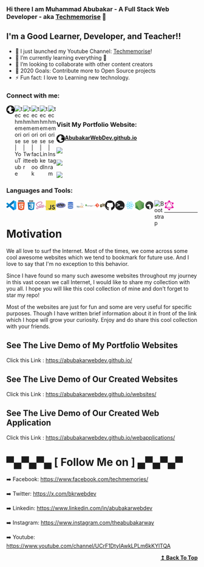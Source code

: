 ### Hi there I am Muhammad Abubakar - A Full Stack Web Developer - aka [Techmemorise][website]  👋

## I'm a Good Learner, Developer, and Teacher!!

- 🔭 I just launched my Youtube Channel: [Techmemorise][youtube]!
- 🌱 I’m currently learning everything 🤣
- 👯 I’m looking to collaborate with other content creators
- 🥅 2020 Goals: Contribute more to Open Source projects
- ⚡ Fun fact: I love to Learning new technology.

### Connect with me:
[<img align="left" alt="techmemorise.blogspot.com" width="22px" src="https://raw.githubusercontent.com/iconic/open-iconic/master/svg/globe.svg" />][website]
[<img align="left" alt="techmemorise | YouTube" width="22px" src="https://cdn.jsdelivr.net/npm/simple-icons@v3/icons/youtube.svg" />][youtube]
[<img align="left" alt="techmemorise | Twitter" width="22px" src="https://cdn.jsdelivr.net/npm/simple-icons@v3/icons/twitter.svg" />][twitter]
[<img align="left" alt="techmemorise | facebook" width="22px" src="https://cdn.jsdelivr.net/npm/simple-icons@v3/icons/facebook.svg" />][facebook]
[<img align="left" alt="techmemorise | LinkedIn" width="22px" src="https://cdn.jsdelivr.net/npm/simple-icons@v3/icons/linkedin.svg" />][linkedin]
[<img align="left" alt="techmemorise | Instagram" width="22px" src="https://cdn.jsdelivr.net/npm/simple-icons@v3/icons/instagram.svg" />][instagram]

<br />

### Visit My Portfolio Website:
[<img align="left" alt="techmemorise.blogspot.com" width="22px" src="https://raw.githubusercontent.com/iconic/open-iconic/master/svg/globe.svg" /><b>AbubakarWebDev.github.io</b>][portfolio]

<p> <img align="center" src="https://github-readme-stats.vercel.app/api/top-langs?username=abubakarwebdev&show_icons=true&locale=en&layout=compact" /> </p>

<p> <img align="center" src="https://github-readme-stats.vercel.app/api?username=abubakarwebdev&show_icons=true&locale=en" /> </p>

<p> <img align="center" src="https://github-readme-streak-stats.herokuapp.com/?user=abubakarwebdev" /> </p>

### Languages and Tools:
[<img align="left" alt="Visual Studio Code" width="26px" src="https://raw.githubusercontent.com/github/explore/80688e429a7d4ef2fca1e82350fe8e3517d3494d/topics/visual-studio-code/visual-studio-code.png" />][QuickWebsiteDevelopmentPlaylist]
[<img align="left" alt="HTML5" width="26px" src="https://raw.githubusercontent.com/github/explore/80688e429a7d4ef2fca1e82350fe8e3517d3494d/topics/html/html.png" />][QuickWebsiteDevelopmentPlaylist]
[<img align="left" alt="CSS3" width="26px" src="https://raw.githubusercontent.com/github/explore/80688e429a7d4ef2fca1e82350fe8e3517d3494d/topics/css/css.png" />][cssplaylist]
[<img align="left" alt="Sass" width="26px" src="https://raw.githubusercontent.com/github/explore/80688e429a7d4ef2fca1e82350fe8e3517d3494d/topics/sass/sass.png" />][cssplaylist]
[<img align="left" alt="JavaScript" width="26px" src="https://raw.githubusercontent.com/github/explore/80688e429a7d4ef2fca1e82350fe8e3517d3494d/topics/javascript/javascript.png" />][jsplaylist]
[<img align="left" alt="PHP" width="26px" src="https://raw.githubusercontent.com/github/explore/80688e429a7d4ef2fca1e82350fe8e3517d3494d/topics/php/php.png" />][QuickWebsiteDevelopmentPlaylist]
[<img align="left" alt="SQL" width="26px" src="https://raw.githubusercontent.com/github/explore/80688e429a7d4ef2fca1e82350fe8e3517d3494d/topics/sql/sql.png" />][QuickWebsiteDevelopmentPlaylist]
[<img align="left" alt="MySQL" width="26px" src="https://raw.githubusercontent.com/github/explore/80688e429a7d4ef2fca1e82350fe8e3517d3494d/topics/mysql/mysql.png" />][QuickWebsiteDevelopmentPlaylist]
[<img align="left" alt="MongoDB" width="26px" src="https://raw.githubusercontent.com/github/explore/80688e429a7d4ef2fca1e82350fe8e3517d3494d/topics/mongodb/mongodb.png" />][QuickWebsiteDevelopmentPlaylist]
[<img align="left" alt="Git" width="26px" src="https://raw.githubusercontent.com/github/explore/80688e429a7d4ef2fca1e82350fe8e3517d3494d/topics/git/git.png" />][QuickWebsiteDevelopmentPlaylist]
[<img align="left" alt="GitHub" width="26px" src="https://raw.githubusercontent.com/github/explore/78df643247d429f6cc873026c0622819ad797942/topics/github/github.png" />][QuickWebsiteDevelopmentPlaylist]
[<img align="left" alt="Terminal" width="26px" src="https://raw.githubusercontent.com/github/explore/80688e429a7d4ef2fca1e82350fe8e3517d3494d/topics/terminal/terminal.png" />][QuickWebsiteDevelopmentPlaylist]
[<img align="left" alt="React" width="26px" src="https://raw.githubusercontent.com/github/explore/80688e429a7d4ef2fca1e82350fe8e3517d3494d/topics/react/react.png" />][QuickWebsiteDevelopmentPlaylist]
[<img align="left" alt="Node.js" width="26px" src="https://raw.githubusercontent.com/github/explore/80688e429a7d4ef2fca1e82350fe8e3517d3494d/topics/nodejs/nodejs.png" />][QuickWebsiteDevelopmentPlaylist]
[<img align="left" alt="Deno" width="26px" src="https://raw.githubusercontent.com/github/explore/361e2821e2dea67711cde99c9c40ed357061cf27/topics/deno/deno.png" />][QuickWebsiteDevelopmentPlaylist]
[<img align="left" alt="Bootstrap" width="26px" src="https://camo.githubusercontent.com/bec2c92468d081617cb3145a8f3d8103e268bca400f6169c3a68dc66e05c971e/68747470733a2f2f76352e676574626f6f7473747261702e636f6d2f646f63732f352e302f6173736574732f6272616e642f626f6f7473747261702d6c6f676f2d736861646f772e706e67" />][QuickWebsiteDevelopmentPlaylist]
[<img align="left" alt="GraphQL" width="26px" src="https://raw.githubusercontent.com/github/explore/80688e429a7d4ef2fca1e82350fe8e3517d3494d/topics/graphql/graphql.png" />][QuickWebsiteDevelopmentPlaylist]

<br />

----

# Motivation
We all love to surf the Internet. Most of the times, we come across some cool awesome websites which we tend to bookmark for future use. And I love to say that I'm no exception to this behavior.

Since I have found so many such awesome websites throughout my journey in this vast ocean we call Internet, I would like to share my collection with you all. I hope you will like this cool collection of mine and don't forget to star my repo!

Most of the websites are just for fun and some are very useful for specific purposes. Though I have written brief information about it in front of the link which I hope will grow your curiosity. Enjoy and do share this cool collection with your friends.

## See The Live Demo of My Portfolio Websites
Click this Link : https://abubakarwebdev.github.io/

## See The Live Demo of Our Created Websites
Click this Link : https://abubakarwebdev.github.io/websites/

## See The Live Demo of Our Created Web Application
Click this Link : https://abubakarwebdev.github.io/webapplications/

# ▀▄▀▄▀▄ [ Follow Me on ] ▄▀▄▀▄▀
➡️ Facebook:  https://www.facebook.com/techmemories/ 

➡️ Twitter: https://x.com/bkrwebdev

➡️ Linkedin: https://www.linkedin.com/in/abubakarwebdev

➡️ Instagram: https://www.instagram.com/theabubakarway

➡️ Youtube: https://www.youtube.com/channel/UCrF1DtyIAwkLPLm6kKYlTQA

<div align="right">
    <b><a href="#hi-there-i-am-muhammad-abubakar---a-full-stack-web-developer---aka-techmemorise--">↥ Back To Top</a></b>
</div>

[website]: https://techmemorise.blogspot.com/
[portfolio]: https://abubakarwebdev.github.io/
[twitter]: https://www.twitter.com/techmemorise/
[facebook]: https://www.facebook.com/techmemories/
[youtube]: https://www.youtube.com/channel/UCrF1DtyIAwkLPLm6kKYlTQA?view_as=subscriber
[instagram]: https://www.instagram.com/techmemorise/
[linkedin]: https://www.linkedin.com/in/abubakarwebdev/
[github]: https://github.com/AbubakarWebDev
[QuickWebsiteDevelopmentPlaylist]: https://www.youtube.com/watch?v=S9LsiKIdYTE&list=PLA64UTDX4zYi0L_LJq92fNn_L3jG89MJ0
[JQueryPluginsplaylist]: https://www.youtube.com/watch?v=3A0Kyq-DQ0k&list=PLA64UTDX4zYgRW2F2lzZGq9IvuMPvnpCD
[cssplaylist]: https://www.youtube.com/watch?v=TeAQ7PKvjVg&list=PLA64UTDX4zYiWx4cmCWBj2igX0g-UYlBi
[jsplaylist]: https://www.youtube.com/watch?v=S9LsiKIdYTE&list=PLA64UTDX4zYi0L_LJq92fNn_L3jG89MJ0
[webhostingplaylist]: https://www.youtube.com/watch?v=Borb0i_kHy4&list=PLA64UTDX4zYhBfoAXo4yQDA-jB4OH80aF
